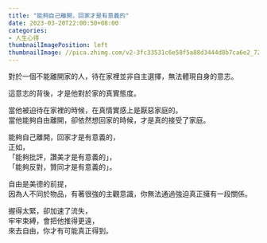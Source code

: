```yaml
---
title: "能夠自己離開，回家才是有意義的"
date: 2023-03-20T22:00:50+08:00
categories:
- 人生心得
thumbnailImagePosition: left
thumbnailImage: //pica.zhimg.com/v2-3fc33531c6e58f5a88d3444d8b7ca6e2_720w.jpg
---
```


對於一個不能離開家的人，待在家裡並非自主選擇，無法體現自身的意志。
<!--more-->
這意志的背後，才是他對於家的真實態度。

當他被迫待在家裡的時候，在真情實感上是厭惡家庭的。  
當他能夠自由離開，卻依然想回家的時候，才是真的接受了家庭。

能夠自己離開，回家才是有意義的，  
正如，  
「能夠批評，讚美才是有意義的」，  
「能夠反對，贊同才是有意義的」。

自由是美德的前提，  
因為人不同於物品，有著很強的主觀意識，你無法通過強迫真正擁有一段關係。
  
握得太緊，卻加速了流失，  
牢牢束縛，會把他推得更遠，  
來去自由，你才有可能真正得到。
